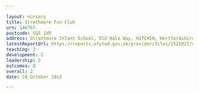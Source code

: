 ```yaml
---

layout: nursery
title: Strathmore Fun Club
urn: 146767
postcode: SG5 1XR
address: Strathmore Infant School, Old Hale Way, HITCHIN, Hertfordshire, SG5 1XR
latestReportUrl: https://reports.ofsted.gov.uk/provider/files/2521027/urn/146767.pdf
teaching: 2
development: 2
leadership: 2
outcomes: 0
overall: 2
date: 20 October 2015

---
```


